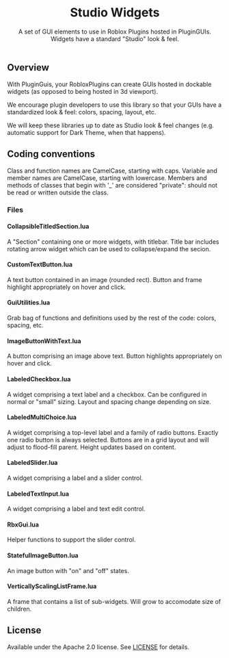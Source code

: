<h1 align="center">Studio Widgets</h1>

<div align="center">
	A set of GUI elements to use in Roblox Plugins hosted in PluginGUIs. Widgets have a standard "Studio" look & feel.
</div>

<div>&nbsp;</div>

## Overview
With PluginGuis, your RobloxPlugins can create GUIs hosted in dockable widgets (as opposed to being hosted in 3d viewport).

We encourage plugin developers to use this library so that your GUIs have a standardized look & feel: colors, spacing, layout, etc.

We will keep these libraries up to date as Studio look & feel changes (e.g. automatic support for Dark Theme, when that happens).


## Coding conventions
Class and function names are CamelCase, starting with caps.
Variable and member names are CamelCase, starting with lowercase.
Members and methods of classes that begin with '_' are considered "private": should not be read or written outside the class.

### Files

#### CollapsibleTitledSection.lua
A "Section" containing one or more widgets, with titlebar.  Title bar includes rotating arrow widget which can be used to collapse/expand the secion.

#### CustomTextButton.lua
A text button contained in an image (rounded rect).  Button and frame highlight appropriately on hover and click.

#### GuiUtilities.lua
Grab bag of functions and definitions used by the rest of the code: colors, spacing, etc.

#### ImageButtonWithText.lua
A button comprising an image above text.  Button highlights appropriately on hover and click.

#### LabeledCheckbox.lua
A widget comprising a text label and a checkbox.  Can be configured in normal or "small" sizing.  Layout and spacing change depending on size. 

#### LabeledMultiChoice.lua
A widget comprising a top-level label and a family of radio buttons.  Exactly one radio button is always selected.  Buttons are in a grid layout and will adjust to flood-fill parent. Height updates based on content.

#### LabeledSlider.lua
A widget comprising a label and a slider control.

#### LabeledTextInput.lua
A widget comprising a label and text edit control.

#### RbxGui.lua
Helper functions to support the slider control.

#### StatefulImageButton.lua
An image button with "on" and "off" states.

#### VerticallyScalingListFrame.lua
A frame that contains a list of sub-widgets.  Will grow to accomodate size of children.

## License
Available under the Apache 2.0 license. See [LICENSE](LICENSE) for details.